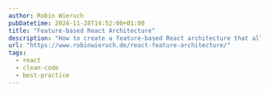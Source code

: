 ```yaml
---
author: Robin Wieruch
pubDatetime: 2024-11-28T14:52:00+01:00
title: "Feature-based React Architecture"
description: "How to create a feature-based React architecture that allows large scale applications"
url: "https://www.robinwieruch.de/react-feature-architecture/"
tags:
  - react
  - clean-code
  - best-practice
---
```


